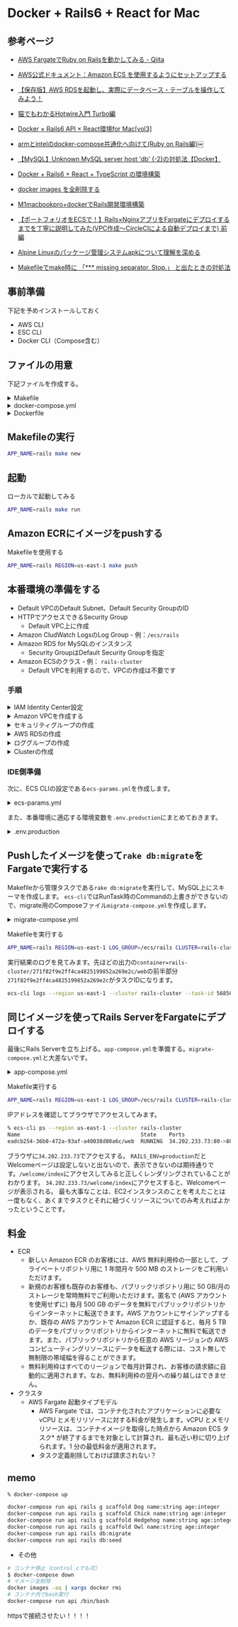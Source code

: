 # Docker + Rails6 + React for Mac

## 参考ページ

- [AWS FargateでRuby on Railsを動かしてみる - Qiita](https://qiita.com/riywo/items/3874fe1a9f11658b8396)

- [AWS公式ドキュメント：Amazon ECS を使用するようにセットアップする](https://docs.aws.amazon.com/ja_jp/AmazonECS/latest/developerguide/get-set-up-for-amazon-ecs.html)

- [【保存版】AWS RDSを起動し、実際にデータベース・テーブルを操作してみよう！](https://note.com/standenglish/n/n8fce48f8dbfa)

- [猫でもわかるHotwire入門 Turbo編](https://zenn.dev/shita1112/books/cat-hotwire-turbo)

- [Docker × Rails6 API × React環境for Mac[vol3]](https://usconsort.com/docker-env-vol3/)

- [armとintelのdocker-compose共通化へ向けて(Ruby on Rails編)￼](https://matsu.teraren.com/blog/2022/04/26/docker-m1-arm-glibc-error-on-nokogiri/)

- [【MySQL】Unknown MySQL server host 'db' (-2)の対処法【Docker】](https://qiita.com/SyoInoue/items/2ed5b3017c517920ec09)

- [Docker + Rails6 + React + TypeScript の環境構築](https://qiita.com/yuki-endo/items/a99cdde478c2a2d057d9)

- [docker images を全削除する](https://qiita.com/fist0/items/2fb1c7f894b5bdff79f4)

- [M1macbookpro+dockerでRails開発環境構築](https://norix.tokyo/environment/443/)

- [【ポートフォリオをECSで！】Rails×NginxアプリをFargateにデプロイするまでを丁寧に説明してみた(VPC作成〜CircleCIによる自動デプロイまで) 前編](https://qiita.com/maru401/items/8e7d32a8baded045adb2)

- [Alpine Linuxのパッケージ管理システムapkについて理解を深める](https://blog.kasei-san.com/entry/2020/08/25/084430)

- [Makefileでmake時に 「*** missing separator. Stop.」 と出たときの対処法](https://kakts-tec.hatenablog.com/entry/2016/12/18/225353)

## 事前準備

下記を予めインストールしておく

- AWS CLI
- ESC CLI
- Docker CLI（Compose含む）

## ファイルの用意

下記ファイルを作成する。

<details><summary>Makefile</summary>

```Makefile
new:
	echo "$$_gemfile" > Gemfile
	touch Gemfile.lock
	docker-compose run web rails new . --force --database=mysql --skip-bundle --skip-javascript
	# chown→ファイルの所有者を変更、-R→ディレクトリ内の所有者も変更、.→任意のファイル
	# chown a:c b→ファイルbの所有者をユーザa（グループ権限c）に変更
	sudo chown -R $$USER:$$USER .
	echo "$$_database_yml" > config/database.yml
	docker-compose build
	docker-compose run web rails generate controller welcome index
	docker-compose run web sh -c 'sleep 20 && rake db:create'
	sudo chown -R $$USER:$$USER .

run:
	docker-compose up --build

define _gemfile
source 'https://rubygems.org'
gem 'rails'
endef
export _gemfile

define _database_yml
default: &default
  adapter: mysql2
  encoding: utf8
  pool: <%= ENV.fetch("RAILS_MAX_THREADS") { 5 } %>
  username: root
  password: password
  host: db

development:
  <<: *default
  database: myapp_development

test:
  <<: *default
  database: myapp_test

production:
  <<: *default
  url: <%= ENV['DATABASE_URL'] %>
endef
export _database_yml

push:
	docker-compose run web rake assets:precompile
	sudo chown -R $$USER:$$USER .
	docker-compose build
	ecs-cli push $(APP_NAME) --region $(REGION)

export IMAGE  = $(shell aws ecr describe-repositories --region $(REGION) --repository-names $(APP_NAME) --query 'repositories[0].repositoryUri' --output text)
export DIGEST = $(shell aws ecr batch-get-image --region $(REGION) --repository-name $(APP_NAME) --image-ids imageTag=latest --query 'images[0].imageId.imageDigest' --output text)

migrate:
	ecs-cli compose -f migrate-compose.yml --project-name $(APP_NAME)-migrate up --cluster $(CLUSTER) --region $(REGION)

export IMAGE = ${shell aws ecr describe-repositories --region ${REGION} --repository-names ${APP_NAME} --query 'repositories[0].repositoryUri' --output text)
export DIGEST = $(shell aws ecr batch-get-image --region ${REGION} --repository-name ${APP_NAME} --image-ids imageTag=latest --query 'images[0].imageId.imageDigest' --output text)

deploy:
	ecs-cli compose -f app-compose -f app-compose.yml --project-name up --cluster ${CLUSTER} --region ${REGION}

```

</details>

<details><summary>docker-compose.yml</summary>

```yml: docker-compose.yml
version: '2'
services:
  db:
    image: mysql
    platform: linux/x86_64
    environment:
      MYSQL_ROOT_PASSWORD: password
      # MYSQL_ALLOW_EMPTY_PASSWORD: 'yes'
  web:
    image: ${APP_NAME}
    build: .
    volumes:
      - .:/myapp
    ports:
      - "8080:3000"
    environment:
      PORT: "3000"
    depends_on:
      - db
```

</details>

<details><summary>Dockerfile</summary>
  - Alipine Linuxベースのものを利用しているとイメージサイズは100MB以下にできる

```Dockerfile
FROM --platform=linux/amd64 ruby:3.1.0-alpine
# M1Macは上記を記述する必要あり
# FROM ruby:2.4-alpine

# RUN apk add -U mariadb-client-libs tzdata
RUN apk add -U mariadb-dev tzdata
RUN mkdir /myapp
WORKDIR /myapp
COPY Gemfile /myapp/Gemfile
COPY Gemfile.lock /myapp/Gemfile.lock
RUN apk add -U build-base ruby-dev mariadb-dev --virtual .build-deps \
  && apk add bash git \
  && bundle install -j 4 \
  && gem sources --clear-all \
  && apk del .build-deps \
  && rm -rf /var/cache/apk/* \
            /root/.gem/ruby/3.1.0/cache/*.gem
COPY . /myapp
CMD exec bundle exec rails s -p ${PORT} -b '0.0.0.0'
```

</details>

## Makefileの実行

```bash
APP_NAME=rails make new
```

## 起動

ローカルで起動してみる

```bash
APP_NAME=rails make run
```

## Amazon ECRにイメージをpushする

Makefileを使用する

```bash
APP_NAME=rails REGION=us-east-1 make push
```

## 本番環境の準備をする

- Default VPCのDefault Subnet、Default Security GroupのID
- HTTPでアクセスできるSecurity Group
  - Default VPC上に作成
- Amazon CludWatch LogsのLog Group - 例：`/ecs/rails`
- Amazon RDS for MySQLのインスタンス
  - Security GroupはDefault Security Groupを指定
- Amazon ECSのクラス - 例： `rails-cluster`
  - Default VPCを利用するので、VPCの作成は不要です

### 手順

<details><summary>IAM Identity Center設定</summary>

- 参考[Getting started](https://docs.aws.amazon.com/singlesignon/latest/userguide/getting-started.html)

サインインするユーザを管理できるようにする。

- AWSコンソールにサインインする
- IAM Identity Centerコンソールを開く
- [IAM Identity Center](https://console.aws.amazon.com/singlesignon)
- IAM IDセンターを有効にする。
- AWS組織を作成します。
- 画面右上のアカウント名を選択し、組織から確認可能。

</details>

<details><summary>Amazon VPCを作成する</summary>

- 参考[Amazon ECS を使用するようにセットアップする - 仮想プライベートクラウドを作成する](https://docs.aws.amazon.com/ja_jp/AmazonECS/latest/developerguide/get-set-up-for-amazon-ecs.html)

Amazon Virtual Private Cloud (Amazon VPC) を使用すると、定義した仮想ネットワーク内で AWS リソースを起動できます。コンテナインスタンスは、VPC で起動することを強くお勧めします。

- AWSコンソールにサインインする
- 画面右上のリージョンをバージニア北部に切り替える。
- 検索窓にVPCで検索し、VPCを選択
- デフォルトのVPCを作成する。

|オプション|値|
| ---- | ---- |
|作成するためのリソース|VPC のみ|
|名前|オプションで、VPC の名前を指定します。|
|IPv4 CIDR ブロック|IPv4 CIDR 手動入力<BR><BR>CIDR ブロックサイズは /16 から /28 の間である必要があります。|
|IPv6 CIDR ブロック|IPv6 CIDR ブロックなし|
|テナンシー|デフォルト|

- Default Subnet、Default Security GroupのIDが作成されるのでメモしておく。

</details>

<details><summary>セキュリティグループの作成</summary>

- 参考[Amazon ECS を使用するようにセットアップする - セキュリティグループの作成](https://docs.aws.amazon.com/ja_jp/AmazonECS/latest/developerguide/get-set-up-for-amazon-ecs.html)

コンテナインスタンスのファイアウォール。

- AWSコンソールにサインインする
- 画面右上のリージョンをバージニア北部に切り替える。
- [Work with security groups](https://docs.aws.amazon.com/AWSEC2/latest/UserGuide/working-with-security-groups.html#creating-security-group)を参考に作成する
- デフォルトのセキュリティグループを作成する。
  - 検索窓にVPCで検索し、VPCを選択
  - ナビゲーションペインで、セキュリティグループを選択します。
  - セキュリティグループを作成を選択する。
  - セキュリティグループの説明的な名前と簡単な説明を入力
  - デフォルトVPCを選択する
  - セキュリティグループを作成を選ぶ
- HTTPアクセスできるSecurity Groupを作成する
- デフォルトのセキュリティグループ同様に作成。
- 下記の通りにインバウンドルールの作成を行う

|オプション|値|
| ---- | ---- |
|HTTP ルール|[Type]: HTTP<BR><BR>ソース: 任意の場所 (0.0.0.0/0)|
|HTTPS ルール|タイプ: HTTPS<BR><BR>ソース: 任意の場所 (0.0.0.0/0)|
|SSH ルール|タイプ: SSH<BR><BR>ソース: [Custom] で、コンピュータまたはネットワークのパブリック IP アドレス（自宅のGlobal Ipアドレス）を CIDR 表記で指定します。CIDR 表記で個々の IP アドレスを指定するには、ルーティングプレフィックスを追加します。/32たとえば、IP アドレスが 203.0.113.25 の場合は、203.0.113.25/32 を指定します。会社が特定の範囲からアドレスを割り当てている場合、 203.0.113.0/24 などの範囲全体を指定します。<BR><BR>重要<BR>セキュリティ上の理由で、すべての IP アドレス (0.0.0.0/0) からインスタンスへの SSH アクセスを許可することはお勧めしません。ただし、それがテスト目的で短期間の場合は例外です。|

- 作成した２つのセキュリティグループのIDをメモしておく。

</details>

<details><summary>AWS RDSの作成</summary>

- 画面右上のリージョンをバージニア北部に切り替える。
- 可用性と耐久性はマルチAZ構成が望ましい
- パブリックアクセスはなし
- VPC、サブネット、セキュリティグループはデフォルトでOK

</details>

<details><summary>ロググループの作成</summary>

- 画面右上のリージョンをバージニア北部に切り替える。
- CloudWatch→ロググループから「ロググループの作成」で作成
- ロググループ名の例：/ecs/rails

</details>

<details><summary>Clusterの作成</summary>

- 画面右上のリージョンをバージニア北部に切り替える。
- 検索窓からecsで検索。クラスタを選択し、「クラスターの作成」から作成。
- クラスタ名例：rails-cluster
- VPC、サブネットはデフォルトでOK
- タスク定義は作成不要。Makefileで作成する。

</details>

### IDE側準備

次に、ECS CLIの設定である`ecs-params.yml`を作成します。

<details><summary>ecs-params.yml</summary>

```yml: ecs-params.yml
version: 1
task_definition:
  ecs_network_mode: awsvpc
  task_execution_role: ecsTaskExecutionRole
  task_size:
    cpu_limit: 256
    mem_limit: 512
run_params:
  network_configuration:
    awsvpc_configuration:
      subnets:
      - subnet-07e01f6790b483495
      - subnet-04ee8fdb30762dee4
      - subnet-0fb7421e5416883ab
      security_groups:
      - sg-029e83f16cdd260df
      - sgr-0a486114c59599353
      assign_public_ip: ENABLED
```

</details>

また、本番環境に適応する環境変数を`.env.production`にまとめておきます。

<details><summary>.env.production</summary>

```.env.production
RAILS_ENV=production
RAILS_LOG_TO_STDOUT=1
RAILS_SERVE_STATIC_FILES=1
SECRET_KEY_BASE=mysecretkey
DATABASE_URL=mysql2://username:password@rds.hostname/dbname
```

- SECRET_KEY_BASEは右上のアカウント名→セキュリティ認証情報→セキュリティ認証情報タブのアクセスキーから取得。
- DATABASE_URL=mysql2://root:h6y9acZnA!@database-1.cqyhz0w4qhwx.us-east-1.rds.amazonaws.com/rails_database
- rds.hostnameは「接続とセキュリティ」タブのエンドポイント
- dbnameは「設定」タブのDB名から取得

</details>

## Pushしたイメージを使って`rake db:migrate`をFargateで実行する

Makefileから管理タスクである`rake db:migrate`を実行して、MySQL上にスキーマを作成します。
`ecs-cli`ではRunTask時のCommandの上書きができないので、migrate用のComposeファイル`migrate-compose.yml`を作成します。

<details><summary>migrate-compose.yml</summary>

```yml: migrate-compose.yml
version: '2'
services:
  web:
    image: ${IMAGE}@${DIGEST}
    command: ["rake", "db:migrate"]
    env_file: .env.production
    logging:
      driver: awslogs
      options:
        awslogs-region: ${REGION}
        awslogs-group: ${LOG_GROUP}
        awslogs-stream-prefix: ecs
```

</details>

Makefileを実行する

```bash
APP_NAME=rails REGION=us-east-1 LOG_GROUP=/ecs/rails CLUSTER=rails-cluster make migrate
```

実行結果のログを見てみます。先ほどの出力の`container=rails-cluster/271f82f9e2ff4ca4825199852a269e2c/web`の前半部分`271f82f9e2ff4ca4825199852a269e2c`がタスクIDになります。

```bash
ecs-cli logs --region us-east-1 --cluster rails-cluster --task-id 5685060e72ed44578edbe40a5e8ce00e
```

## 同じイメージを使ってRails ServerをFargateにデプロイする

最後にRails Serverを立ち上げる。`app-compose.yml`を準備する。`migrate-compose.yml`と大差ないです。

<details><summary>app-compose.yml</summary>

```yml:app-compose.yml
version: '2'
services:
  web:
    image: ${IMAGE}@${DIGEST}
    ports:
    - "80:80"
    env_file: .env.production
    environment:
      PORT: "80"
    logging:
      diver: awslogs
      options:
        awslogs-region: ${REGION}
        awslogs-group: ${LOG_GROUP}
        awslogs-stream-prefix: ecs
```

</details>

Makefile実行する

```bash
APP_NAME=rails REGION=us-east-1 LOG_GROUP=/ecs/rails CLUSTER=rails-cluster make deploy
```

IPアドレスを確認してブラウザでアクセスしてみます。

```bash
% ecs-cli ps --region us-east-1 --cluster rails-cluster
Name                                      State    Ports                     TaskDefinition
eadcb254-36b0-472a-93af-a40038d80a6c/web  RUNNING  34.202.233.73:80->80/tcp  rails-app:4
```

ブラウザに`34.202.233.73`でアクセスする。
`RAILS_ENV=production`だとWelcomeページは設定しないと出ないので、表示できないのは期待通りです。`/welcome/index`にアクセスしてみると正しくレンダリングされていることがわかります。
`34.202.233.73/welcome/index`にアクセスすると、Welcomeページが表示される。
最も大事なことは、EC2インスタンスのことを考えたことは一度もなく、あくまでタスクとそれに紐づくリソースについてのみ考えればよかったということです。

## 料金

- ECR
  - 新しい Amazon ECR のお客様には、AWS 無料利用枠の一部として、プライベートリポジトリ用に 1 年間月々 500 MB のストレージをご利用いただけます。
  - 新規のお客様も既存のお客様も、パブリックリポジトリ用に 50 GB/月のストレージを常時無料でご利用いただけます。匿名で (AWS アカウントを使用せずに) 毎月 500 GB のデータを無料でパブリックリポジトリからインターネットに転送できます。AWS アカウントにサインアップするか、既存の AWS アカウントで Amazon ECR に認証すると、毎月 5 TB のデータをパブリックリポジトリからインターネットに無料で転送できます。また、パブリックリポジトリから任意の AWS リージョンの AWS コンピューティングリソースにデータを転送する際には、コスト無しで無制限の帯域幅を得ることができます。
  - 無料利用枠はすべてのリージョンで毎月計算され、お客様の請求額に自動的に適用されます。なお、無料利用枠の翌月への繰り越しはできません。
- クラスタ
  - AWS Fargate 起動タイプモデル
    - AWS Fargate では、コンテナ化されたアプリケーションに必要な vCPU とメモリリソースに対する料金が発生します。vCPU とメモリリソースは、コンテナイメージを取得した時点から Amazon ECS タスク* が終了するまでを対象として計算され、最も近い秒に切り上げられます。1 分の最低料金が適用されます。
    - タスク定義削除しておけば請求されない？

## memo

``` bash
% docker-compose up
```

``` bash
docker-compose run api rails g scaffold Dog name:string age:integer
docker-compose run api rails g scaffold Chick name:string age:integer
docker-compose run api rails g scaffold Hedgehog name:string age:integer
docker-compose run api rails g scaffold Owl name:string age:integer
docker-compose run api rails db:migrate
docker-compose run api rails db:seed
```

- その他

```bash
# コンテナ停止（control cでも可）
$ docker-compose down
# イメージ全削除
docker images -aq | xargs docker rmi
# コンテナ内でbash実行
docker-compose run api /bin/bash
```

httpsで接続させたい！！！！